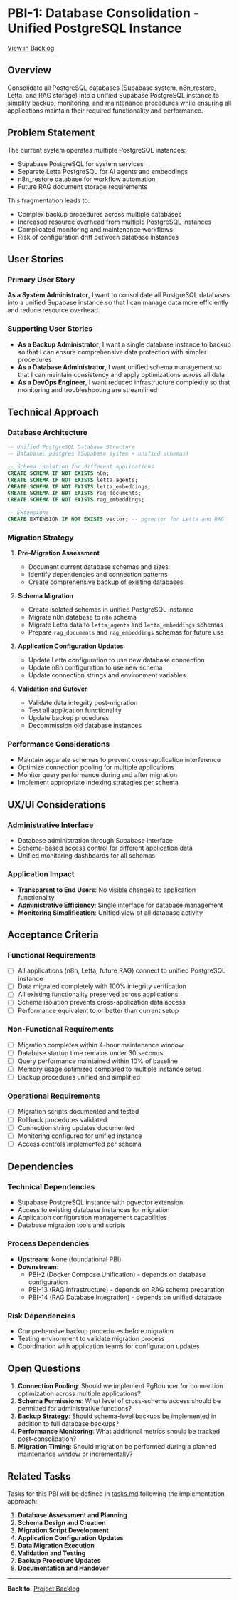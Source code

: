 # PBI-1: Database Consolidation - Unified PostgreSQL Instance

[View in Backlog](../backlog.md#user-content-1)

## Overview

Consolidate all PostgreSQL databases (Supabase system, n8n_restore, Letta, and RAG storage) into a unified Supabase PostgreSQL instance to simplify backup, monitoring, and maintenance procedures while ensuring all applications maintain their required functionality and performance.

## Problem Statement

The current system operates multiple PostgreSQL instances:
- Supabase PostgreSQL for system services
- Separate Letta PostgreSQL for AI agents and embeddings  
- n8n_restore database for workflow automation
- Future RAG document storage requirements

This fragmentation leads to:
- Complex backup procedures across multiple databases
- Increased resource overhead from multiple PostgreSQL instances
- Complicated monitoring and maintenance workflows
- Risk of configuration drift between database instances

## User Stories

### Primary User Story
**As a System Administrator**, I want to consolidate all PostgreSQL databases into a unified Supabase instance so that I can manage data more efficiently and reduce resource overhead.

### Supporting User Stories
- **As a Backup Administrator**, I want a single database instance to backup so that I can ensure comprehensive data protection with simpler procedures
- **As a Database Administrator**, I want unified schema management so that I can maintain consistency and apply optimizations across all data
- **As a DevOps Engineer**, I want reduced infrastructure complexity so that monitoring and troubleshooting are streamlined

## Technical Approach

### Database Architecture
```sql
-- Unified PostgreSQL Database Structure
-- Database: postgres (Supabase system + unified schemas)

-- Schema isolation for different applications
CREATE SCHEMA IF NOT EXISTS n8n;
CREATE SCHEMA IF NOT EXISTS letta_agents;
CREATE SCHEMA IF NOT EXISTS letta_embeddings;  
CREATE SCHEMA IF NOT EXISTS rag_documents;
CREATE SCHEMA IF NOT EXISTS rag_embeddings;

-- Extensions
CREATE EXTENSION IF NOT EXISTS vector; -- pgvector for Letta and RAG
```

### Migration Strategy
1. **Pre-Migration Assessment**
   - Document current database schemas and sizes
   - Identify dependencies and connection patterns
   - Create comprehensive backup of existing databases

2. **Schema Migration**
   - Create isolated schemas in unified PostgreSQL instance
   - Migrate n8n database to `n8n` schema
   - Migrate Letta data to `letta_agents` and `letta_embeddings` schemas
   - Prepare `rag_documents` and `rag_embeddings` schemas for future use

3. **Application Configuration Updates**
   - Update Letta configuration to use new database connection
   - Update n8n configuration to use new schema
   - Update connection strings and environment variables

4. **Validation and Cutover**
   - Validate data integrity post-migration
   - Test all application functionality
   - Update backup procedures
   - Decommission old database instances

### Performance Considerations
- Maintain separate schemas to prevent cross-application interference
- Optimize connection pooling for multiple applications
- Monitor query performance during and after migration
- Implement appropriate indexing strategies per schema

## UX/UI Considerations

### Administrative Interface
- Database administration through Supabase interface
- Schema-based access control for different application data
- Unified monitoring dashboards for all schemas

### Application Impact
- **Transparent to End Users**: No visible changes to application functionality
- **Administrative Efficiency**: Single interface for database management
- **Monitoring Simplification**: Unified view of all database activity

## Acceptance Criteria

### Functional Requirements
- [ ] All applications (n8n, Letta, future RAG) connect to unified PostgreSQL instance
- [ ] Data migrated completely with 100% integrity verification
- [ ] All existing functionality preserved across applications
- [ ] Schema isolation prevents cross-application data access
- [ ] Performance equivalent to or better than current setup

### Non-Functional Requirements  
- [ ] Migration completes within 4-hour maintenance window
- [ ] Database startup time remains under 30 seconds
- [ ] Query performance maintained within 10% of baseline
- [ ] Memory usage optimized compared to multiple instance setup
- [ ] Backup procedures unified and simplified

### Operational Requirements
- [ ] Migration scripts documented and tested
- [ ] Rollback procedures validated
- [ ] Connection string updates documented
- [ ] Monitoring configured for unified instance
- [ ] Access controls implemented per schema

## Dependencies

### Technical Dependencies
- Supabase PostgreSQL instance with pgvector extension
- Access to existing database instances for migration
- Application configuration management capabilities
- Database migration tools and scripts

### Process Dependencies
- **Upstream**: None (foundational PBI)
- **Downstream**: 
  - PBI-2 (Docker Compose Unification) - depends on database configuration
  - PBI-13 (RAG Infrastructure) - depends on RAG schema preparation
  - PBI-14 (RAG Database Integration) - depends on unified database

### Risk Dependencies
- Comprehensive backup procedures before migration
- Testing environment to validate migration process
- Coordination with application teams for configuration updates

## Open Questions

1. **Connection Pooling**: Should we implement PgBouncer for connection optimization across multiple applications?
2. **Schema Permissions**: What level of cross-schema access should be permitted for administrative functions?
3. **Backup Strategy**: Should schema-level backups be implemented in addition to full database backups?
4. **Performance Monitoring**: What additional metrics should be tracked post-consolidation?
5. **Migration Timing**: Should migration be performed during a planned maintenance window or incrementally?

## Related Tasks

Tasks for this PBI will be defined in [tasks.md](./tasks.md) following the implementation approach:

1. **Database Assessment and Planning**
2. **Schema Design and Creation** 
3. **Migration Script Development**
4. **Application Configuration Updates**
5. **Data Migration Execution**
6. **Validation and Testing**
7. **Backup Procedure Updates**
8. **Documentation and Handover**

---

**Back to**: [Project Backlog](../backlog.md)
